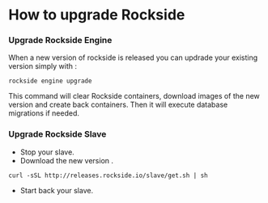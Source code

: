 # How to upgrade Rockside

### Upgrade Rockside Engine
When a new version of rockside is released you can updrade your existing version simply with :

```
rockside engine upgrade
```

This command will clear Rockside containers, download images of the new version and create back containers. Then it will execute database migrations if needed.

### Upgrade Rockside Slave

- Stop your slave.
- Download the new version .
```
curl -sSL http://releases.rockside.io/slave/get.sh | sh
```
- Start back your slave.
